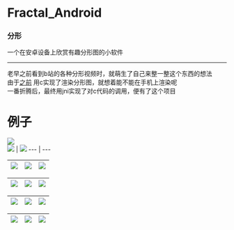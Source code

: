 # Fractal_Android
### 分形
一个在安卓设备上欣赏有趣分形图的小软件
***
老早之前看到b站的各种分形视频时，就萌生了自己来整一整这个东西的想法  
由于[之前](https://github.com/Small-Totem/Fractal) 用c实现了渲染分形图，就想着能不能在手机上渲染呢  
一番折腾后，最终用jni实现了对c代码的调用，便有了这个项目  
# 例子 #
![](img/s1.jpg)   
![](img/s2.jpg) | ![](img/s3.jpg)
--- | ---  

![](img/s4.jpg) | ![](img/s5.jpg) | ![](img/s6.jpg)
--- | --- | ---  


![](img/s7.jpg) | ![](img/s8.jpg) | ![](img/s9.jpg)
--- | --- | ---  

![](img/s10.jpg) | ![](img/s11.jpg) | ![](img/s12.jpg)
--- | --- | ---  

![](img/s13.jpg) | ![](img/s14.jpg) | ![](img/s15.jpg)
--- | --- | ---  
